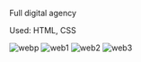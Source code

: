 Full digital agency

Used: HTML, CSS 


![webp](https://github.com/Tarik2710/webex/assets/135732726/811da70c-2302-41f6-8e7c-f2ad30702343)
![web1](https://github.com/Tarik2710/webex/assets/135732726/2de5f2bf-cdca-4ff6-9d4f-6bbbd6dea456)
![web2](https://github.com/Tarik2710/webex/assets/135732726/d1e3502a-a33e-439d-8a0c-a45193dca5c1)
![web3](https://github.com/Tarik2710/webex/assets/135732726/65843948-6c67-4322-902c-57cc825a35df)
